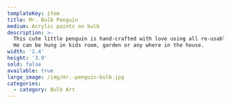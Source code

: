 ```yaml
---
templateKey: item
title: Mr. Bulb Penguin
medium: Acrylic paints on bulb
description: >-
  This cute little penguin is hand-crafted with love using all re-usable items.
  He can be hung in kids room, garden or any where in the house.
width: '2.4'
height: '3.9'
sold: false
available: true
large_image: /img/mr.-penguin-bulb.jpg
categories:
  - category: Bulb Art
---
```


